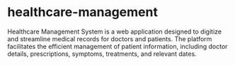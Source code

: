 # healthcare-management
Healthcare Management System  is a web application designed to digitize and streamline medical records for doctors and patients. The platform facilitates the efficient management of patient information, including doctor details, prescriptions, symptoms, treatments, and relevant dates.
